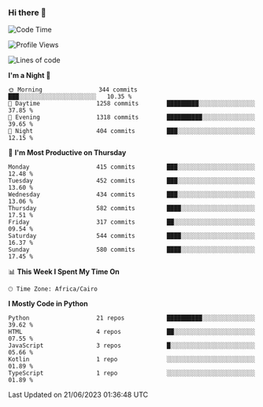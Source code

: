 ### Hi there 👋

<!--
**AMR-KELEG/AMR-KELEG** is a ✨ _special_ ✨ repository because its `README.md` (this file) appears on your GitHub profile.

Here are some ideas to get you started:

- 🔭 I’m currently working on ...
- 🌱 I’m currently learning ...
- 👯 I’m looking to collaborate on ...
- 🤔 I’m looking for help with ...
- 💬 Ask me about ...
- 📫 How to reach me: ...
- 😄 Pronouns: ...
- ⚡ Fun fact: ...
-->

<!--START_SECTION:waka-->
![Code Time](http://img.shields.io/badge/Code%20Time-0%20secs-blue)

![Profile Views](http://img.shields.io/badge/Profile%20Views-1-blue)

![Lines of code](https://img.shields.io/badge/From%20Hello%20World%20I%27ve%20Written-20.6%20million%20lines%20of%20code-blue)

**I'm a Night 🦉** 

```text
🌞 Morning                344 commits         ███░░░░░░░░░░░░░░░░░░░░░░   10.35 % 
🌆 Daytime                1258 commits        █████████░░░░░░░░░░░░░░░░   37.85 % 
🌃 Evening                1318 commits        ██████████░░░░░░░░░░░░░░░   39.65 % 
🌙 Night                  404 commits         ███░░░░░░░░░░░░░░░░░░░░░░   12.15 % 
```
📅 **I'm Most Productive on Thursday** 

```text
Monday                   415 commits         ███░░░░░░░░░░░░░░░░░░░░░░   12.48 % 
Tuesday                  452 commits         ███░░░░░░░░░░░░░░░░░░░░░░   13.60 % 
Wednesday                434 commits         ███░░░░░░░░░░░░░░░░░░░░░░   13.06 % 
Thursday                 582 commits         ████░░░░░░░░░░░░░░░░░░░░░   17.51 % 
Friday                   317 commits         ██░░░░░░░░░░░░░░░░░░░░░░░   09.54 % 
Saturday                 544 commits         ████░░░░░░░░░░░░░░░░░░░░░   16.37 % 
Sunday                   580 commits         ████░░░░░░░░░░░░░░░░░░░░░   17.45 % 
```


📊 **This Week I Spent My Time On** 

```text
🕑︎ Time Zone: Africa/Cairo
```

**I Mostly Code in Python** 

```text
Python                   21 repos            ██████████░░░░░░░░░░░░░░░   39.62 % 
HTML                     4 repos             ██░░░░░░░░░░░░░░░░░░░░░░░   07.55 % 
JavaScript               3 repos             █░░░░░░░░░░░░░░░░░░░░░░░░   05.66 % 
Kotlin                   1 repo              ░░░░░░░░░░░░░░░░░░░░░░░░░   01.89 % 
TypeScript               1 repo              ░░░░░░░░░░░░░░░░░░░░░░░░░   01.89 % 
```




 Last Updated on 21/06/2023 01:36:48 UTC
<!--END_SECTION:waka-->
